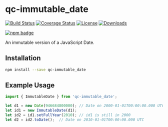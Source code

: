 # qc-immutable_date

[![Build Status][travis-svg]][travis-url]
[![Coverage Status][coverage-image]][coverage-url]
[![License][license-image]][license-url]
[![Downloads][downloads-image]][downloads-url]

[![npm badge][npm-badge-png]][package-url]

An immutable version of a JavaScript Date.


## Installation

```sh
npm install --save qc-immutable_date
```


## Example Usage

```js
import { ImmutableDate } from 'qc-immutable_date';

let d1 = new Date(946684800000); // Date on 2000-01-01T00:00:00.000 UTC
let id1 = new ImmutableDate(d1);
let id2 = id1.setFullYear(2010); // id1 is still in 2000
let d2 = id2.toDate();  // Date on 2010-01-01T00:00:00.000 UTC
```


[coverage-image]: https://coveralls.io/repos/github/hypersoftllc/qc-immutable_date/badge.svg?branch=master
[coverage-url]: https://coveralls.io/github/hypersoftllc/qc-immutable_date?branch=master
[downloads-image]: http://img.shields.io/npm/dm/qc-immutable_date.svg
[downloads-url]: http://npm-stat.com/charts.html?package=qc-immutable_date
[license-image]: http://img.shields.io/npm/l/qc-immutable_date.svg
[license-url]: LICENSE
[package-url]: https://npmjs.org/package/qc-immutable_date
[npm-badge-png]: https://nodei.co/npm/qc-immutable_date.png?downloads=true&stars=true
[travis-svg]: https://travis-ci.org/hypersoftllc/qc-immutable_date.svg?branch=master
[travis-url]: https://travis-ci.org/hypersoftllc/qc-immutable_date
